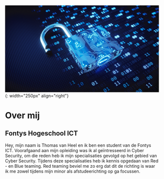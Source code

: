 ![Thomas van Heel](_images/cyber-security.jpg){: width="250px" align="right"}
# Over mij

## Fontys Hogeschool ICT
Hey, mijn naam is Thomas van Heel en ik ben een student van de Fontys ICT. Voorafgaand aan mijn opleiding was ik al geïntresseerd in Cyber Security, om die reden heb ik mijn specialisaties gevolgd op het gebied van Cyber Security. Tijdens deze specialisaties heb ik kennis opgedaan van Red - en Blue teaming. Red teaming beviel me zo erg dat dit de richting is waar ik me zowel tijdens mijn minor als afstudeerichting op ga focussen. 


